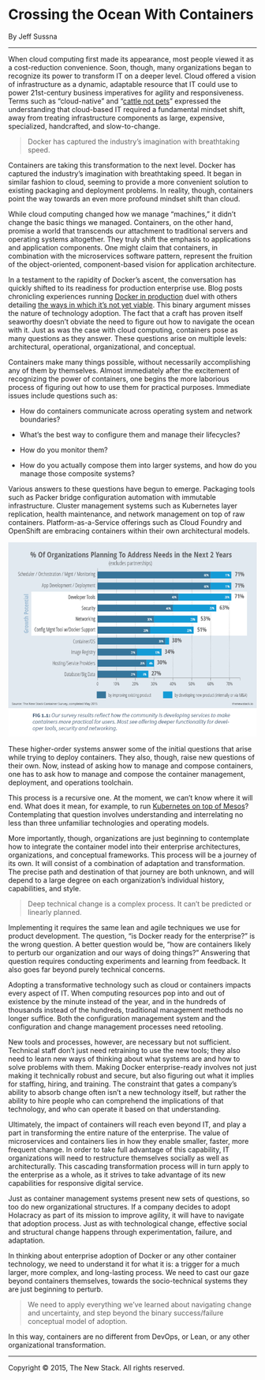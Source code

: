 # Crossing the Ocean With Containers
By Jeff Sussna

---
  
When cloud computing first made its appearance, most people viewed it as a cost-reduction convenience. Soon, though, many organizations began to recognize its power to transform IT on a deeper level. Cloud offered a vision of infrastructure as a dynamic, adaptable resource that IT could use to power 21st-century business imperatives for agility and responsiveness. Terms such as “cloud-native” and “[cattle not pets](http://thenewstack.io/pets-and-cattle-symbolize-servers-so-what-does-that-make-containers-chickens/)” expressed the understanding that cloud-based IT required a fundamental mindset shift, away from treating infrastructure components as large, expensive, specialized, handcrafted, and slow-to-change.

>  Docker has captured the industry’s imagination with breathtaking speed.

Containers are taking this transformation to the next level. Docker has captured the industry’s imagination with breathtaking speed. It began in similar fashion to cloud, seeming to provide a more convenient solution to existing packaging and deployment problems. In reality, though, containers point the way towards an even more profound mindset shift than cloud. 

While cloud computing changed how we manage “machines,” it didn’t change the basic things we managed. Containers, on the other hand, promise a world that transcends our attachment to traditional servers and operating systems altogether. They truly shift the emphasis to applications and application components. One might claim that containers, in combination with the microservices software pattern, represent the fruition of the object-oriented, component-based vision for application architecture. 

In a testament to the rapidity of Docker’s ascent, the conversation has quickly shifted to its readiness for production enterprise use. Blog posts chronicling experiences running [Docker in production](http://thenewstack.io/now-in-beta-rancher-labs-runs-docker-natively-in-production/) duel with others detailing [the ways in which it’s not yet viable](http://thenewstack.io/docker-production-environment-four-recent-examples-two-thumbs-no-go/). This binary argument misses the nature of technology adoption. The fact that a craft has proven itself seaworthy doesn’t obviate the need to figure out how to navigate the ocean with it. Just as was the case with cloud computing, containers pose as many questions as they answer. These questions arise on multiple levels: architectural, operational, organizational, and conceptual.

Containers make many things possible, without necessarily accomplishing any of them by themselves. Almost immediately after the excitement of recognizing the power of containers, one begins the more laborious process of figuring out how to use them for practical purposes. Immediate issues include questions such as:


* How do containers communicate across operating system and network boundaries? 

* What’s the best way to configure them and manage their lifecycles? 

* How do you monitor them? 

* How do you actually compose them into larger systems, and how do you manage those composite systems?

Various answers to these questions have begun to emerge. Packaging tools such as Packer bridge configuration automation with immutable infrastructure. Cluster management systems such as Kubernetes layer replication, health maintenance, and network management on top of raw containers. Platform-as-a-Service offerings such as Cloud Foundry and OpenShift are embracing containers within their own architectural models. 

![Percent of Organizations Planning to Address IT Needs](resource/CrossingTheOceanWithContainers/PercentOfOrganizationsPlanningToAddressNeeds.png)

These higher-order systems answer some of the initial questions that arise while trying to deploy containers. They also, though, raise new questions of their own. Now, instead of asking how to manage and compose containers, one has to ask how to manage and compose the container management, deployment, and operations toolchain.

This process is a recursive one. At the moment, we can’t know where it will end. What does it mean, for example, to run [Kubernetes on top of Mesos](http://thenewstack.io/mesosphere-now-includes-kubernetes-for-managing-clustered-containers/)? Contemplating that question involves understanding and interrelating no less than three unfamiliar technologies and operating models. 

More importantly, though, organizations are just beginning to contemplate how to integrate the container model into their enterprise architectures, organizations, and conceptual frameworks. This process will be a journey of its own. It will consist of a combination of adaptation and transformation. The precise path and destination of that journey are both unknown, and will depend to a large degree on each organization’s individual history, capabilities, and style.

>Deep technical change is a complex process. It can’t be predicted or linearly planned. 

Implementing it requires the same lean and agile techniques we use for product development. The question, “is Docker ready for the enterprise?” is the wrong question. A better question would be, “how are containers likely to perturb our organization and our ways of doing things?” Answering that question requires conducting experiments and learning from feedback. It also goes far beyond purely technical concerns. 

Adopting a transformative technology such as cloud or containers impacts every aspect of IT. When computing resources pop into and out of existence by the minute instead of the year, and in the hundreds of thousands instead of the hundreds, traditional management methods no longer suffice. Both the configuration management system and the configuration and change management processes need retooling.

New tools and processes, however, are necessary but not sufficient. Technical staff don’t just need retraining to use the new tools; they also need to learn new ways of thinking about what systems are and how to solve problems with them. Making Docker enterprise-ready involves not just making it technically robust and secure, but also figuring out what it implies for staffing, hiring, and training. The constraint that gates a company’s ability to absorb change often isn’t a new technology itself, but rather the ability to hire people who can comprehend the implications of that technology, and who can operate it based on that understanding.

Ultimately, the impact of containers will reach even beyond IT, and play a part in transforming the entire nature of the enterprise. The value of microservices and containers lies in how they enable smaller, faster, more frequent change. In order to take full advantage of this capability, IT organizations will need to restructure themselves socially as well as architecturally. This cascading transformation process will in turn apply to the enterprise as a whole, as it strives to take advantage of its new capabilities for responsive digital service.

Just as container management systems present new sets of questions, so too do new organizational structures. If a company decides to adopt Holacracy as part of its mission to improve agility, it will have to navigate that adoption process. Just as with technological change, effective social and structural change happens through experimentation, failure, and adaptation.

In thinking about enterprise adoption of Docker or any other container technology, we need to understand it for what it is: a trigger for a much larger, more complex, and long-lasting process. We need to cast our gaze beyond containers themselves, towards the socio-technical systems they are just beginning to perturb. 

>We need to apply everything we’ve learned about navigating change and uncertainty, and step beyond the binary success/failure conceptual model of adoption. 

In this way, containers are no different from DevOps, or Lean, or any other organizational transformation.

---
Copyright &copy; 2015, The New Stack. All rights reserved.
